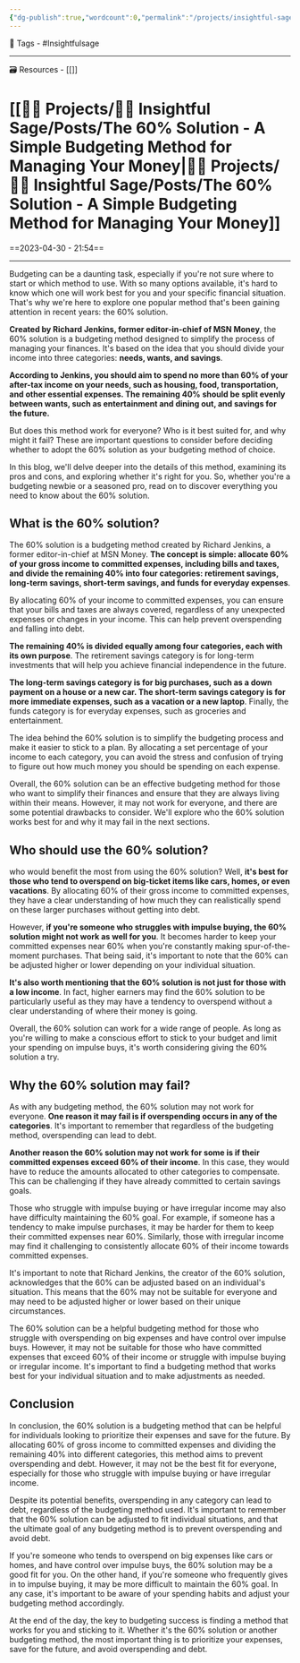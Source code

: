 ```yaml
---
{"dg-publish":true,"wordcount":0,"permalink":"/projects/insightful-sage/posts/the-60-solution-a-simple-budgeting-method-for-managing-your-money/","dgPassFrontmatter":true,"noteIcon":"3","created":"2023-11-14T21:08:37.873+05:30","updated":"2024-02-26T02:42:26.818+05:30"}
---
```


🧶 Tags - #Insightfulsage 

---
🗃 Resources - [[]]

# [[👷🏻 Projects/🧓🏻 Insightful Sage/Posts/The 60% Solution - A Simple Budgeting Method for Managing Your Money\|👷🏻 Projects/🧓🏻 Insightful Sage/Posts/The 60% Solution - A Simple Budgeting Method for Managing Your Money]]
==2023-04-30 - 21:54==

---
Budgeting can be a daunting task, especially if you're not sure where to start or which method to use. With so many options available, it's hard to know which one will work best for you and your specific financial situation. That's why we're here to explore one popular method that's been gaining attention in recent years: the 60% solution.

**Created by Richard Jenkins, former editor-in-chief of MSN Money**, the 60% solution is a budgeting method designed to simplify the process of managing your finances. It's based on the idea that you should divide your income into three categories: **needs, wants, and savings**.

**According to Jenkins, you should aim to spend no more than 60% of your after-tax income on your needs, such as housing, food, transportation, and other essential expenses. The remaining 40% should be split evenly between wants, such as entertainment and dining out, and savings for the future.**

But does this method work for everyone? Who is it best suited for, and why might it fail? These are important questions to consider before deciding whether to adopt the 60% solution as your budgeting method of choice.

In this blog, we'll delve deeper into the details of this method, examining its pros and cons, and exploring whether it's right for you. So, whether you're a budgeting newbie or a seasoned pro, read on to discover everything you need to know about the 60% solution.

## What is the 60% solution?
The 60% solution is a budgeting method created by Richard Jenkins, a former editor-in-chief at MSN Money. **The concept is simple: allocate 60% of your gross income to committed expenses, including bills and taxes, and divide the remaining 40% into four categories: retirement savings, long-term savings, short-term savings, and funds for everyday expenses**.

By allocating 60% of your income to committed expenses, you can ensure that your bills and taxes are always covered, regardless of any unexpected expenses or changes in your income. This can help prevent overspending and falling into debt.

**The remaining 40% is divided equally among four categories, each with its own purpose**. The retirement savings category is for long-term investments that will help you achieve financial independence in the future.

**The long-term savings category is for big purchases, such as a down payment on a house or a new car. The short-term savings category is for more immediate expenses, such as a vacation or a new laptop**. Finally, the funds category is for everyday expenses, such as groceries and entertainment.

The idea behind the 60% solution is to simplify the budgeting process and make it easier to stick to a plan. By allocating a set percentage of your income to each category, you can avoid the stress and confusion of trying to figure out how much money you should be spending on each expense.

Overall, the 60% solution can be an effective budgeting method for those who want to simplify their finances and ensure that they are always living within their means. However, it may not work for everyone, and there are some potential drawbacks to consider. We'll explore who the 60% solution works best for and why it may fail in the next sections.

## Who should use the 60% solution?
who would benefit the most from using the 60% solution? Well, **it's best for those who tend to overspend on big-ticket items like cars, homes, or even vacations**. By allocating 60% of their gross income to committed expenses, they have a clear understanding of how much they can realistically spend on these larger purchases without getting into debt.

However, **if you're someone who struggles with impulse buying, the 60% solution might not work as well for you**. It becomes harder to keep your committed expenses near 60% when you're constantly making spur-of-the-moment purchases. That being said, it's important to note that the 60% can be adjusted higher or lower depending on your individual situation.

**It's also worth mentioning that the 60% solution is not just for those with a low income**. In fact, higher earners may find the 60% solution to be particularly useful as they may have a tendency to overspend without a clear understanding of where their money is going.

Overall, the 60% solution can work for a wide range of people. As long as you're willing to make a conscious effort to stick to your budget and limit your spending on impulse buys, it's worth considering giving the 60% solution a try.

## Why the 60% solution may fail?
As with any budgeting method, the 60% solution may not work for everyone. **One reason it may fail is if overspending occurs in any of the categories**. It's important to remember that regardless of the budgeting method, overspending can lead to debt.

**Another reason the 60% solution may not work for some is if their committed expenses exceed 60% of their income**. In this case, they would have to reduce the amounts allocated to other categories to compensate. This can be challenging if they have already committed to certain savings goals.

Those who struggle with impulse buying or have irregular income may also have difficulty maintaining the 60% goal. For example, if someone has a tendency to make impulse purchases, it may be harder for them to keep their committed expenses near 60%. Similarly, those with irregular income may find it challenging to consistently allocate 60% of their income towards committed expenses.

It's important to note that Richard Jenkins, the creator of the 60% solution, acknowledges that the 60% can be adjusted based on an individual's situation. This means that the 60% may not be suitable for everyone and may need to be adjusted higher or lower based on their unique circumstances.

The 60% solution can be a helpful budgeting method for those who struggle with overspending on big expenses and have control over impulse buys. However, it may not be suitable for those who have committed expenses that exceed 60% of their income or struggle with impulse buying or irregular income. It's important to find a budgeting method that works best for your individual situation and to make adjustments as needed.

## Conclusion
In conclusion, the 60% solution is a budgeting method that can be helpful for individuals looking to prioritize their expenses and save for the future. By allocating 60% of gross income to committed expenses and dividing the remaining 40% into different categories, this method aims to prevent overspending and debt. However, it may not be the best fit for everyone, especially for those who struggle with impulse buying or have irregular income.

Despite its potential benefits, overspending in any category can lead to debt, regardless of the budgeting method used. It's important to remember that the 60% solution can be adjusted to fit individual situations, and that the ultimate goal of any budgeting method is to prevent overspending and avoid debt.

If you're someone who tends to overspend on big expenses like cars or homes, and have control over impulse buys, the 60% solution may be a good fit for you. On the other hand, if you're someone who frequently gives in to impulse buying, it may be more difficult to maintain the 60% goal. In any case, it's important to be aware of your spending habits and adjust your budgeting method accordingly.

At the end of the day, the key to budgeting success is finding a method that works for you and sticking to it. Whether it's the 60% solution or another budgeting method, the most important thing is to prioritize your expenses, save for the future, and avoid overspending and debt.